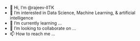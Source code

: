 - 👋 Hi, I’m @rajeev-IITK
- 👀 I’m interested in Data Science, Machine Learning, & artificial intelligence
- 🌱 I’m currently learning ...
- 💞️ I’m looking to collaborate on ...
- 📫 How to reach me ...

<!---
rajeev-IITK/rajeev-IITK is a ✨ special ✨ repository because its `README.md` (this file) appears on your GitHub profile.
You can click the Preview link to take a look at your changes.
--->
